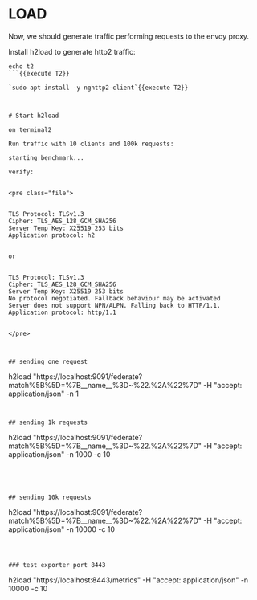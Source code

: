 # LOAD
Now, we should generate traffic performing requests to the envoy proxy.

Install h2load to generate http2 traffic:

```
echo t2
```{{execute T2}}

`sudo apt install -y nghttp2-client`{{execute T2}}



# Start h2load

on terminal2

Run traffic with 10 clients and 100k requests:

starting benchmark...

verify:


<pre class="file">


TLS Protocol: TLSv1.3
Cipher: TLS_AES_128_GCM_SHA256
Server Temp Key: X25519 253 bits
Application protocol: h2


or


TLS Protocol: TLSv1.3
Cipher: TLS_AES_128_GCM_SHA256
Server Temp Key: X25519 253 bits
No protocol negotiated. Fallback behaviour may be activated
Server does not support NPN/ALPN. Falling back to HTTP/1.1.
Application protocol: http/1.1


</pre>



## sending one request

```
h2load "https://localhost:9091/federate?match%5B%5D=%7B__name__%3D~%22.%2A%22%7D" -H "accept: application/json" -n 1
```{{execute T2}}


## sending 1k requests

```
h2load "https://localhost:9091/federate?match%5B%5D=%7B__name__%3D~%22.%2A%22%7D" -H "accept: application/json" -n 1000 -c 10
```{{execute T2}}




## sending 10k requests

```
h2load "https://localhost:9091/federate?match%5B%5D=%7B__name__%3D~%22.%2A%22%7D" -H "accept: application/json" -n 10000 -c 10
```{{execute T2}}



### test exporter port 8443

```
h2load "https://localhost:8443/metrics" -H "accept: application/json" -n 10000 -c 10
```{{execute T2}}



